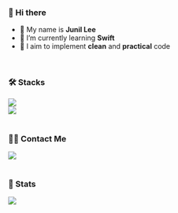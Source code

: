 ### 👋 Hi there
- 🍏 My name is **Junil Lee**
- 🌱 I’m currently learning **Swift**
- 🌿 I aim to implement **clean** and **practical** code
<br>

<!-- 좌측 정렬 타이틀 -->
### 🛠️ Stacks

<div style="text-align: left;">
  <a href="https://skillicons.dev">
    <img src="https://skillicons.dev/icons?i=apple,firebase,figma,py,swift"/>
  </a>
  <br>
  <img src="https://github-readme-stats.vercel.app/api/top-langs/?username=vinyl-nyl&layout=compact&bg_color=180,000000,&title_color=000000&text_color=000000" />
</div>
<br>

### 🧑‍💻 Contact Me

<div style="text-align: left;">
  <a href="https://velog.io/@vinyl_nyl/posts">
    <img src="https://img.shields.io/badge/Velog-20C997?style=for-the-badge&logo=Velog&logoColor=white" />
  </a>
</div>
<br>

### 🏅 Stats
<div style="text-align: left;">
  <img src="https://github-readme-stats.vercel.app/api?username=vinyl-nyl&custom_title=vinyl-nyl's%20Github%20Stats&bg_color=180,000000,&title_color=000000&text_color=000000" />
</div>

